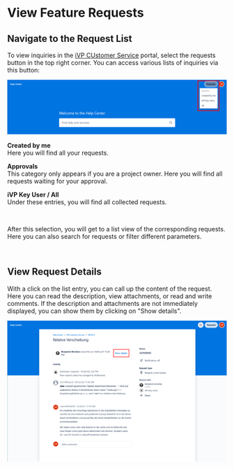 # View Feature Requests

## Navigate to the Request List

To view inquiries in the [iVP CUstomer Service](README.md) portal, select the requests button in the top right corner. You can access various lists of inquiries via this button: 

![Find Requests](../../.gitbook/assets/ViewRequests_1.png)

**Created by me**  
Here you will find all your requests.  

**Approvals**  
This category only appears if you are a project owner. Here you will find all requests waiting for your approval. 

**iVP Key User / All**  
Under these entries, you will find all collected requests. 

<br/>

After this selection, you will get to a list view of the corresponding requests. Here you can also search for requests or filter different parameters.  

<br/>

## View Request Details

With a click on the list entry, you can call up the content of the request. Here you can read the description, view attachments, or read and write comments. If the description and attachments are not immediately displayed, you can show them by clicking on "Show details". 

![Request details](../../.gitbook/assets/ViewRequests_2.png)
